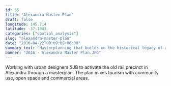 ```yaml
---
id: 55
title: "Alexandra Master Plan"
draft: false
longitude: 145.714
latitude: -37.1843
categories: ["spatial_analysis"]
slug: "alexandra-master-plan"
date: "2016-04-22T00:09:00+00:00"
summary_text: "Masterplanning that builds on the historical legacy of a beautiful historical railway precinct"
banner: "2016 - Alexandra Master Plan.JPG"
---
```


Working with urban designers SJB&nbsp;to activate the old rail precinct in Alexandra through a masterplan. The plan mixes tourism with community use, open space and commercial areas.&nbsp;
